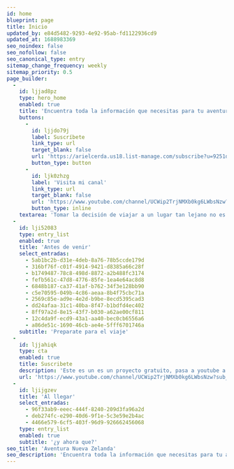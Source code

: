 ```yaml
---
id: home
blueprint: page
title: Inicio
updated_by: e84d5482-9293-4e92-95ab-fd1122936cd9
updated_at: 1688983369
seo_noindex: false
seo_nofollow: false
seo_canonical_type: entry
sitemap_change_frequency: weekly
sitemap_priority: 0.5
page_builder:
  -
    id: ljjad8pz
    type: hero_home
    enabled: true
    title: 'Encuentra toda la información que necesitas para tu aventura en <strong>Nueva Zelanda</strong>'
    buttons:
      -
        id: ljjdo79j
        label: Suscríbete
        link_type: url
        target_blank: false
        url: 'https://arielcerda.us18.list-manage.com/subscribe?u=9251d9deccc6863333a4ee019&id=a0f39a7fed'
        button_type: button
      -
        id: ljk0zhzg
        label: 'Visita mi canal'
        link_type: url
        target_blank: false
        url: 'https://www.youtube.com/channel/UCWip2TrjNMXb0kg6LWbsNzw?sub_confirmation=1'
        button_type: inline
    textarea: 'Tomar la decisión de viajar a un lugar tan lejano no es fácil, es por eso que he creado esta guía completamente gratuita con la información que he recopilado a lo largo de los 5 años que he vivido en Nueva Zelanda y que iré actualizando periódicamente para que el comienzo de tu aventura sea mucho más fácil.'
  -
    id: lji52083
    type: entry_list
    enabled: true
    title: 'Antes de venir'
    select_entradas:
      - 5ab1bc2b-d31e-4deb-8a76-78b5ccde179d
      - 316bf76f-c01f-4914-9421-d8385a66c28f
      - b1749487-78c8-498d-8872-a2b488fc3174
      - fefb561c-47d8-4776-85fe-1ea4e64ac8d8
      - 6848b187-ca37-41af-b762-34f3e128bb90
      - c5e70595-049b-4c86-aeaa-8b4f75cbc71a
      - 2569c85e-ad9e-4e2d-b9be-8ecd5395cad3
      - dd24afaa-31c1-40ba-8f47-b1bdfd4ec402
      - 8ff97a2d-8e15-43f7-b030-a62ae00cf811
      - 12c4da9f-ecd9-43a1-aa40-bec0cb6556a6
      - a86de51c-1690-46cb-ae4e-5fff6701746a
    subtitle: 'Preparate para el viaje'
  -
    id: ljjahiqk
    type: cta
    enabled: true
    title: Suscribete
    description: 'Este es un es un proyecto gratuito, pasa a youtube a saludar.'
    url: 'https://www.youtube.com/channel/UCWip2TrjNMXb0kg6LWbsNzw?sub_confirmation=1'
  -
    id: ljijgzev
    title: 'Al llegar'
    select_entradas:
      - 96f33ab9-eeec-444f-8240-209d3fa96a2d
      - deb274fc-e290-40d6-9f1e-5c3e59e2b4ac
      - 4466e579-6cf5-403f-96d9-926662456068
    type: entry_list
    enabled: true
    subtitle: '¿y ahora que?'
seo_title: 'Aventura Nueva Zelanda'
seo_description: 'Encuentra toda la información que necesitas para tu aventura en Nueva Zelanda'
---
```

